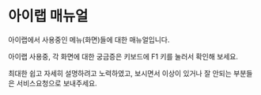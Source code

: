 # 아이랩 매뉴얼

아이랩에서 사용중인 메뉴\(화면\)들에 대한 매뉴얼입니다.

아이랩 사용중, 각 화면에 대한 궁금증은 키보드에 F1 키를 눌러서 확인해 보세요.

최대한 쉽고 자세히 설명하려고 노력하였고, 보시면서 이상이 있거나 잘 안되는 부분들은 서비스요청으로 보내주세요.

